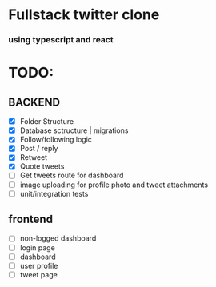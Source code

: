 # Fullstack twitter clone

### using typescript and react

# TODO:

## BACKEND
- [X] Folder Structure
- [X] Database sctructure | migrations
- [X] Follow/following logic 
- [X] Post / reply
- [X] Retweet
- [X] Quote tweets
- [ ] Get tweets route for dashboard
- [ ] image uploading for profile photo and tweet attachments
- [ ] unit/integration tests

## frontend
- [ ] non-logged dashboard
- [ ] login page
- [ ] dashboard 
- [ ] user profile
- [ ] tweet page